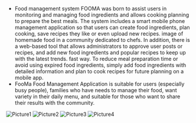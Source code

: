 - Food management system FOOMA was born to assist users in monitoring and managing
food ingredients and allows cooking planning to prepare the best meals. The system includes
a smart mobile phone management application so that users can create food ingredients, plan
cooking, save recipes they like or even upload new recipes. image of homemade food in a
community dedicated to chefs. In addition, there is a web-based tool that allows
administrators to approve user posts or recipes, and add new food ingredients and popular
recipes to keep up with the latest trends. fast way. To reduce meal preparation time or avoid
using expired food ingredients, simply add food ingredients with detailed information and
plan to cook recipes for future planning on a mobile app.
- FooMa Food Management Application is suitable for users (especially busy people),
families who have needs to manage their food, want variety in their daily menu, and suitable
for those who want to share their results with the community.

![Picture1](https://user-images.githubusercontent.com/62783903/193606243-36bb2dfb-97d7-4edc-aa1a-aef3b4922199.png)
![Picture2](https://user-images.githubusercontent.com/62783903/193606421-9252bc3e-f69b-4537-a333-c9c2c4ccd1f6.png)
![Picture3](https://user-images.githubusercontent.com/62783903/193606517-ca48d01f-6435-4e5e-927f-fd7e58be5a14.png)
![Picture4](https://user-images.githubusercontent.com/62783903/193606569-6e1e9c59-b08f-4d3e-8b4f-bc54ba683456.png)
